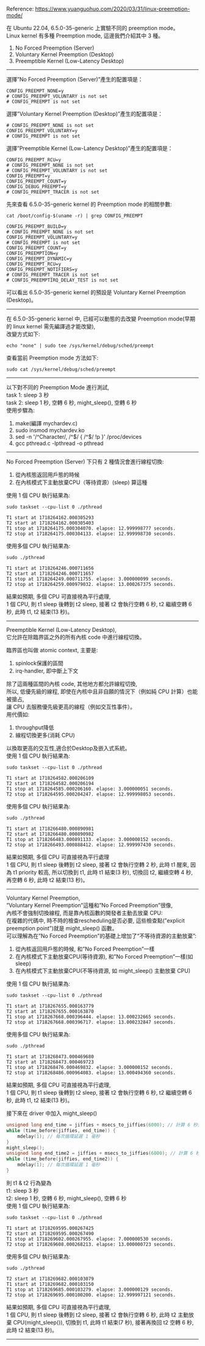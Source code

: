 Reference: https://www.yuanguohuo.com/2020/03/31/linux-preemption-mode/  
  
在 Ubuntu 22.04, 6.5.0-35-generic 上實驗不同的 preemption mode。  
Linux kernel 有多種 Preemption mode, 這邊我們介紹其中 3 種。  
1. No Forced Preemption (Server)  
2. Voluntary Kernel Preemption (Desktop)  
3. Preemptible Kernel (Low-Latency Desktop)

------------------------------------------------------------------------------------------------  
選擇”No Forced Preemption (Server)”產生的配置項是：
```
CONFIG_PREEMPT_NONE=y
# CONFIG_PREEMPT_VOLUNTARY is not set
# CONFIG_PREEMPT is not set
```
選擇”Voluntary Kernel Preemption (Desktop)”產生的配置項是：
```
# CONFIG_PREEMPT_NONE is not set
CONFIG_PREEMPT_VOLUNTARY=y
# CONFIG_PREEMPT is not set
```
選擇”Preemptible Kernel (Low-Latency Desktop)”產生的配置項是：
```
CONFIG_PREEMPT_RCU=y
# CONFIG_PREEMPT_NONE is not set
# CONFIG_PREEMPT_VOLUNTARY is not set
CONFIG_PREEMPT=y
CONFIG_PREEMPT_COUNT=y
CONFIG_DEBUG_PREEMPT=y
# CONFIG_PREEMPT_TRACER is not set
```  
先來查看 6.5.0-35-generic kernel 的 Preemption mode 的相關參數:
```
cat /boot/config-$(uname -r) | grep CONFIG_PREEMPT
```
```
CONFIG_PREEMPT_BUILD=y
# CONFIG_PREEMPT_NONE is not set
CONFIG_PREEMPT_VOLUNTARY=y
# CONFIG_PREEMPT is not set
CONFIG_PREEMPT_COUNT=y
CONFIG_PREEMPTION=y
CONFIG_PREEMPT_DYNAMIC=y
CONFIG_PREEMPT_RCU=y
CONFIG_PREEMPT_NOTIFIERS=y
# CONFIG_PREEMPT_TRACER is not set
# CONFIG_PREEMPTIRQ_DELAY_TEST is not set
```
可以看出 6.5.0-35-generic kernel 的預設是 Voluntary Kernel Preemption (Desktop)。  

------------------------------------------------------------------------------------------------  
在 6.5.0-35-generic kernel 中, 已經可以動態的去改變 Preemption mode(早期的 linux kernel 需先編譯過才能改變),  
改變方式如下:  
```
echo "none" | sudo tee /sys/kernel/debug/sched/preempt
```
查看當前 Preemption mode 方法如下:  
```
sudo cat /sys/kernel/debug/sched/preempt
```

------------------------------------------------------------------------------------------------  
以下對不同的 Preemption Mode 進行測試,  
task 1: sleep 3 秒  
task 2: sleep 1 秒, 空轉 6 秒, might_sleep(), 空轉 6 秒  
使用步驟為:  
1. make(編譯 mychardev.c)
2. sudo insmod mychardev.ko
3. sed -n '/^Character/, /^$/ { /^$/ !p }' /proc/devices
4. gcc pthread.c -lpthread -o pthread

------------------------------------------------------------------------------------------------ 
No Forced Preemption (Server) 下只有 2 種情況會進行線程切換:  
1. 從內核態返回用戶態的時候
2. 在內核模式下主動放棄CPU（等待資源）(sleep) 算這種  

使用 1 個 CPU 執行結果為:  
```
sudo taskset --cpu-list 0 ./pthread
```
```
T1 start at 1718264162.000305293
T2 start at 1718264162.000305403
T1 stop at 1718264175.000304070. elapse: 12.999998777 seconds.
T2 stop at 1718264175.000304133. elapse: 12.999998730 seconds.
```
使用多個 CPU 執行結果為:  
```
sudo ./pthread
```
```
T1 start at 1718264246.000711656
T2 start at 1718264246.000711657
T1 stop at 1718264249.000711755. elapse: 3.000000099 seconds.
T2 stop at 1718264259.000979032. elapse: 13.000267375 seconds.
```
結果如預期, 多個 CPU 可直接視為平行處理,  
1 個 CPU, 則 t1 sleep 後轉到 t2 sleep, 接著 t2 會執行空轉 6 秒, t2 繼續空轉 6 秒, 此時 t1, t2 結束(13 秒)。  

------------------------------------------------------------------------------------------------  
Preemptible Kernel (Low-Latency Desktop),  
它允許在除臨界區之外的所有內核 code 中進行線程切換。  
  
臨界區也叫做 atomic context, 主要是:  
1. spinlock保護的區間  
2. irq-handler, 即中斷上下文  
  
除了這兩種區間的內核 code, 其他地方都允許線程切換,  
所以, 低優先級的線程, 即使在內核中且非自願的情況下（例如純 CPU 計算）也能被搶占,  
讓 CPU 去服務優先級更高的線程（例如交互性事件）。  
用代價如:  
1. throughput降低  
2. 線程切換更多(消耗 CPU)  

以換取更高的交互性,適合於Desktop及嵌入式系統。  
使用 1 個 CPU 執行結果為:  
```
sudo taskset --cpu-list 0 ./pthread
```
```
T1 start at 1718264582.000206109
T2 start at 1718264582.000206194
T1 stop at 1718264585.000206160. elapse: 3.000000051 seconds.
T2 stop at 1718264595.000204247. elapse: 12.999998053 seconds.
```
使用多個 CPU 執行結果為:  
```
sudo ./pthread
```
```
T1 start at 1718266480.000890981
T2 start at 1718266480.000890982
T1 stop at 1718266483.000891133. elapse: 3.000000152 seconds.
T2 stop at 1718266493.000888412. elapse: 12.999997430 seconds.
```
結果如預期, 多個 CPU 可直接視為平行處理  
1 個 CPU, 則 t1 sleep 後轉到 t2 sleep, 接著 t2 會執行空轉 2 秒, 此時 t1 醒來, 因為 t1 priority 較高, 所以切換到 t1, 此時 t1 結束(3 秒), 切換回 t2, 繼續空轉 4 秒, 再空轉 6 秒, 此時 t2 結束(13 秒)。  

------------------------------------------------------------------------------------------------  
Voluntary Kernel Preemption,  
”Voluntary Kernel Preemption”這種和”No Forced Preemption”很像,  
內核不會強制切換線程,  而是靠內核函數的開發者主動去放棄 CPU:  
在複雜的代碼中, 時不時的檢查rescheduling是否必要, 這些檢查點(”explicit preemption point”)就是 might_sleep() 函數。  
可以理解為在”No Forced Preemption”的基礎上增加了“不等待資源的主動放棄”:  
1. 從內核返回用戶態的時候, 和”No Forced Preemption”一樣  
2. 在內核模式下主動放棄CPU(等待資源), 和”No Forced Preemption”一樣(如 sleep)  
3. 在內核模式下主動放棄CPU(不等待資源, 如 might_sleep() 主動放棄 CPU)

使用 1 個 CPU 執行結果為:  
```
sudo taskset --cpu-list 0 ./pthread
```
```
T1 start at 1718267655.000163779
T2 start at 1718267655.000163870
T1 stop at 1718267668.000396444. elapse: 13.000232665 seconds.
T2 stop at 1718267668.000396717. elapse: 13.000232847 seconds.
```
使用多個 CPU 執行結果為:  
```
sudo ./pthread
```
```
T1 start at 1718268473.000469680
T2 start at 1718268473.000469723
T1 stop at 1718268476.000469832. elapse: 3.000000152 seconds.
T2 stop at 1718268486.000964083. elapse: 13.000494360 seconds.
```
結果如預期, 多個 CPU 可直接視為平行處理,  
1 個 CPU, 則 t1 sleep 後轉到 t2 sleep, 接著 t2 會執行空轉 6 秒, t2 繼續空轉 6 秒, 此時 t1, t2 結束(13 秒)。  

接下來在 driver 中加入 might_sleep()
```c
unsigned long end_time = jiffies + msecs_to_jiffies(6000); // 計算 6 秒後的結束時間
while (time_before(jiffies, end_time)) {
    mdelay(1); // 每次循環延遲 1 毫秒
}
might_sleep();
unsigned long end_time2 = jiffies + msecs_to_jiffies(6000); // 計算 6 秒後的結束時間
while (time_before(jiffies, end_time2)) {
    mdelay(1); // 每次循環延遲 1 毫秒
}
```
則 t1 & t2 行為變為  
t1: sleep 3 秒  
t2: sleep 1 秒, 空轉 6 秒, might_sleep(), 空轉 6 秒  
使用 1 個 CPU 執行結果為:  
```
sudo taskset --cpu-list 0 ./pthread
```
```
T1 start at 1718269595.000267425
T2 start at 1718269595.000267490
T1 stop at 1718269602.000267955. elapse: 7.000000530 seconds.
T2 stop at 1718269608.000268213. elapse: 13.000000723 seconds.
```
使用多個 CPU 執行結果為:  
```
sudo ./pthread
```
```
T2 start at 1718269682.000103079
T1 start at 1718269682.000103150
T1 stop at 1718269685.000103279. elapse: 3.000000129 seconds.
T2 stop at 1718269695.000100200. elapse: 12.999997121 seconds.
```
結果如預期, 多個 CPU 可直接視為平行處理,  
1 個 CPU, 則 t1 sleep 後轉到 t2 sleep, 接著 t2 會執行空轉 6 秒, 此時 t2 主動放棄 CPU(might_sleep()), 切換到 t1, 此時 t1 結束(7 秒), 接著再換回 t2 空轉 6 秒, 此時 t2 結束(13 秒)。  

------------------------------------------------------------------------------------------------  
